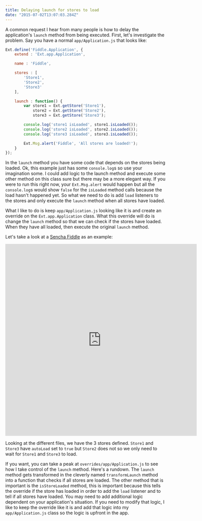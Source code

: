 ```yaml
---
title: Delaying launch for stores to load
date: "2015-07-02T13:07:03.284Z"
---
```


A common request I hear from many people is how to delay the application's `launch` method from being executed. First, let's investigate the problem. Say you have a normal `app/Application.js` that looks like:

```js
Ext.define('Fiddle.Application', {
    extend : 'Ext.app.Application',

    name : 'Fiddle',

    stores : [
        'Store1',
        'Store2',
        'Store3'
    ],

    launch : function() {
        var store1 = Ext.getStore('Store1'),
            store2 = Ext.getStore('Store2'),
            store3 = Ext.getStore('Store3');

        console.log('store1 isLoaded', store1.isLoaded());
        console.log('store2 isLoaded', store2.isLoaded());
        console.log('store3 isLoaded', store3.isLoaded());

        Ext.Msg.alert('Fiddle', 'All stores are loaded!');
    }
});
```

In the `launch` method you have some code that depends on the stores being loaded. Ok, this example just has some `console.log`s so use your imagination some. I could add logic to the launch method and execute some other method on this class sure but there may be a more elegant way. If you were to run this right now, your `Ext.Msg.alert` would happen but all the `console.log`s would show `false` for the `isLoaded` method calls because the load hasn't happened yet. So what we need to do is add `load` listeners to the stores and only execute the `launch` method when all stores have loaded.

What I like to do is keep `app/Application.js` looking like it is and create an override on the `Ext.app.Application` class. What this override will do is change the `launch` method so that we can check if the stores have loaded. When they have all loaded, then execute the original `launch` method.

Let's take a look at a [Sencha Fiddle](https://fiddle.sencha.com) as an example:

<iframe style="border:0;width:600px;height:600px;" src="https://fiddle.sencha.com/fiddle/pq4"></iframe>

Looking at the different files, we have the 3 stores defined. `Store1` and `Store3` have `autoLoad` set to `true` but `Store2` does not so we only need to wait for `Store1` and `Store3` to load.

If you want, you can take a peak at `overrides/app/Application.js` to see how I take control of the `launch` method. Here's a rundown. The `launch` method gets transformed in the cleverly named `transformLaunch` method into a function that checks if all stores are loaded. The other method that is important is the `isStoreLoaded` method, this is important because this tells the override if the store has loaded in order to add the `load` listener and to tell if all stores have loaded. You may need to add additional logic dependent on your application's situation. If you need to modify that logic, I like to keep the override like it is and add that logic into my `app/Application.js` class so the logic is upfront in the app.
